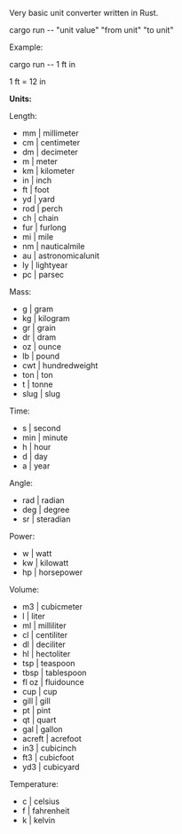 Very basic unit converter written in Rust.

cargo run -- "unit value" "from unit" "to unit"

Example:

cargo run -- 1 ft in

1 ft = 12 in

**Units:**

Length:
- mm | millimeter
- cm | centimeter
- dm | decimeter
- m | meter
- km | kilometer
- in | inch
- ft | foot
- yd | yard
- rod | perch
- ch | chain
- fur | furlong
- mi | mile
- nm | nauticalmile
- au | astronomicalunit
- ly | lightyear
- pc | parsec

Mass:
- g | gram
- kg | kilogram
- gr | grain
- dr | dram
- oz | ounce
- lb | pound
- cwt | hundredweight
- ton | ton
- t | tonne
- slug | slug

Time:
- s | second
- min | minute
- h | hour
- d | day
- a | year

Angle:
- rad | radian
- deg | degree
- sr | steradian

Power:
- w | watt
- kw | kilowatt
- hp | horsepower

Volume:
- m3 | cubicmeter
- l | liter
- ml | milliliter
- cl | centiliter
- dl | deciliter
- hl | hectoliter
- tsp | teaspoon
- tbsp | tablespoon
- fl oz | fluidounce
- cup | cup
- gill | gill
- pt | pint
- qt | quart
- gal | gallon
- acreft | acrefoot
- in3 | cubicinch
- ft3 | cubicfoot
- yd3 | cubicyard

Temperature:
- c | celsius
- f | fahrenheit
- k | kelvin